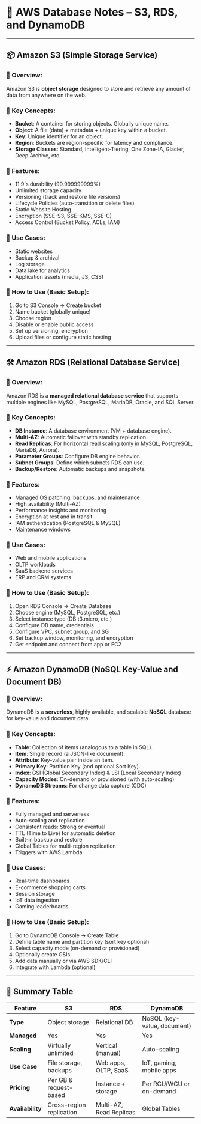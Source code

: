 # 📘 AWS Database Notes – S3, RDS, and DynamoDB

---

## 📦 Amazon S3 (Simple Storage Service)

### 🔹 Overview:

Amazon S3 is **object storage** designed to store and retrieve any amount of data from anywhere on the web.

### 🔹 Key Concepts:

* **Bucket**: A container for storing objects. Globally unique name.
* **Object**: A file (data) + metadata + unique key within a bucket.
* **Key**: Unique identifier for an object.
* **Region**: Buckets are region-specific for latency and compliance.
* **Storage Classes**: Standard, Intelligent-Tiering, One Zone-IA, Glacier, Deep Archive, etc.

### 🔹 Features:

* 11 9's durability (99.999999999%)
* Unlimited storage capacity
* Versioning (track and restore file versions)
* Lifecycle Policies (auto-transition or delete files)
* Static Website Hosting
* Encryption (SSE-S3, SSE-KMS, SSE-C)
* Access Control (Bucket Policy, ACLs, IAM)

### 🔹 Use Cases:

* Static websites
* Backup & archival
* Log storage
* Data lake for analytics
* Application assets (media, JS, CSS)

### 🔹 How to Use (Basic Setup):

1. Go to S3 Console → Create bucket
2. Name bucket (globally unique)
3. Choose region
4. Disable or enable public access
5. Set up versioning, encryption
6. Upload files or configure static hosting

---

## 🛠️ Amazon RDS (Relational Database Service)

### 🔹 Overview:

Amazon RDS is a **managed relational database service** that supports multiple engines like MySQL, PostgreSQL, MariaDB, Oracle, and SQL Server.

### 🔹 Key Concepts:

* **DB Instance**: A database environment (VM + database engine).
* **Multi-AZ**: Automatic failover with standby replication.
* **Read Replicas**: For horizontal read scaling (only in MySQL, PostgreSQL, MariaDB, Aurora).
* **Parameter Groups**: Configure DB engine behavior.
* **Subnet Groups**: Define which subnets RDS can use.
* **Backup/Restore**: Automatic backups and snapshots.

### 🔹 Features:

* Managed OS patching, backups, and maintenance
* High availability (Multi-AZ)
* Performance insights and monitoring
* Encryption at rest and in transit
* IAM authentication (PostgreSQL & MySQL)
* Maintenance windows

### 🔹 Use Cases:

* Web and mobile applications
* OLTP workloads
* SaaS backend services
* ERP and CRM systems

### 🔹 How to Use (Basic Setup):

1. Open RDS Console → Create Database
2. Choose engine (MySQL, PostgreSQL, etc.)
3. Select instance type (DB.t3.micro, etc.)
4. Configure DB name, credentials
5. Configure VPC, subnet group, and SG
6. Set backup window, monitoring, and encryption
7. Get endpoint and connect from app or EC2

---

## ⚡ Amazon DynamoDB (NoSQL Key-Value and Document DB)

### 🔹 Overview:

DynamoDB is a **serverless**, highly available, and scalable **NoSQL** database for key-value and document data.

### 🔹 Key Concepts:

* **Table**: Collection of items (analogous to a table in SQL).
* **Item**: Single record (a JSON-like document).
* **Attribute**: Key-value pair inside an item.
* **Primary Key**: Partition Key (and optional Sort Key).
* **Index**: GSI (Global Secondary Index) & LSI (Local Secondary Index)
* **Capacity Modes**: On-demand or provisioned (with auto-scaling)
* **DynamoDB Streams**: For change data capture (CDC)

### 🔹 Features:

* Fully managed and serverless
* Auto-scaling and replication
* Consistent reads: Strong or eventual
* TTL (Time to Live) for automatic deletion
* Built-in backup and restore
* Global Tables for multi-region replication
* Triggers with AWS Lambda

### 🔹 Use Cases:

* Real-time dashboards
* E-commerce shopping carts
* Session storage
* IoT data ingestion
* Gaming leaderboards

### 🔹 How to Use (Basic Setup):

1. Go to DynamoDB Console → Create Table
2. Define table name and partition key (sort key optional)
3. Select capacity mode (on-demand or provisioned)
4. Optionally create GSIs
5. Add data manually or via AWS SDK/CLI
6. Integrate with Lambda (optional)

---

## 📝 Summary Table

| Feature          | S3                       | RDS                     | DynamoDB                    |
| ---------------- | ------------------------ | ----------------------- | --------------------------- |
| **Type**         | Object storage           | Relational DB           | NoSQL (key-value, document) |
| **Managed**      | Yes                      | Yes                     | Yes                         |
| **Scaling**      | Virtually unlimited      | Vertical (manual)       | Auto-scaling                |
| **Use Case**     | File storage, backups    | Web apps, OLTP, SaaS    | IoT, gaming, mobile apps    |
| **Pricing**      | Per GB & request-based   | Instance + storage      | Per RCU/WCU or on-demand    |
| **Availability** | Cross-region replication | Multi-AZ, Read Replicas | Global Tables               |

